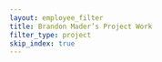```yaml
---
layout: employee_filter
title: Brandon Mader’s Project Work
filter_type: project
skip_index: true
---
```

